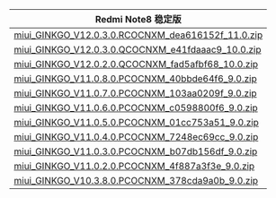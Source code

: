 | Redmi Note8  稳定版    |
| ---- |
| [miui_GINKGO_V12.0.3.0.RCOCNXM_dea616152f_11.0.zip](https://hugeota.d.miui.com/V12.0.3.0.RCOCNXM/miui_GINKGO_V12.0.3.0.RCOCNXM_dea616152f_11.0.zip)    |
| [miui_GINKGO_V12.0.3.0.QCOCNXM_e41fdaaac9_10.0.zip](https://hugeota.d.miui.com/V12.0.3.0.QCOCNXM/miui_GINKGO_V12.0.3.0.QCOCNXM_e41fdaaac9_10.0.zip)    |
| [miui_GINKGO_V12.0.2.0.QCOCNXM_fad5afbf68_10.0.zip](https://hugeota.d.miui.com/V12.0.2.0.QCOCNXM/miui_GINKGO_V12.0.2.0.QCOCNXM_fad5afbf68_10.0.zip)    |
| [miui_GINKGO_V11.0.8.0.PCOCNXM_40bbde64f6_9.0.zip](https://hugeota.d.miui.com/V11.0.8.0.PCOCNXM/miui_GINKGO_V11.0.8.0.PCOCNXM_40bbde64f6_9.0.zip)    |
| [miui_GINKGO_V11.0.7.0.PCOCNXM_103aa0209f_9.0.zip](https://hugeota.d.miui.com/V11.0.7.0.PCOCNXM/miui_GINKGO_V11.0.7.0.PCOCNXM_103aa0209f_9.0.zip)    |
| [miui_GINKGO_V11.0.6.0.PCOCNXM_c0598800f6_9.0.zip](https://hugeota.d.miui.com/V11.0.6.0.PCOCNXM/miui_GINKGO_V11.0.6.0.PCOCNXM_c0598800f6_9.0.zip)    |
| [miui_GINKGO_V11.0.5.0.PCOCNXM_01cc753a51_9.0.zip](https://hugeota.d.miui.com/V11.0.5.0.PCOCNXM/miui_GINKGO_V11.0.5.0.PCOCNXM_01cc753a51_9.0.zip)    |
| [miui_GINKGO_V11.0.4.0.PCOCNXM_7248ec69cc_9.0.zip](https://hugeota.d.miui.com/V11.0.4.0.PCOCNXM/miui_GINKGO_V11.0.4.0.PCOCNXM_7248ec69cc_9.0.zip)    |
| [miui_GINKGO_V11.0.3.0.PCOCNXM_b07db156df_9.0.zip](https://hugeota.d.miui.com/V11.0.3.0.PCOCNXM/miui_GINKGO_V11.0.3.0.PCOCNXM_b07db156df_9.0.zip)    |
| [miui_GINKGO_V11.0.2.0.PCOCNXM_4f887a3f3e_9.0.zip](https://hugeota.d.miui.com/V11.0.2.0.PCOCNXM/miui_GINKGO_V11.0.2.0.PCOCNXM_4f887a3f3e_9.0.zip)    |
| [miui_GINKGO_V10.3.8.0.PCOCNXM_378cda9a0b_9.0.zip](https://hugeota.d.miui.com/V10.3.8.0.PCOCNXM/miui_GINKGO_V10.3.8.0.PCOCNXM_378cda9a0b_9.0.zip)    |
